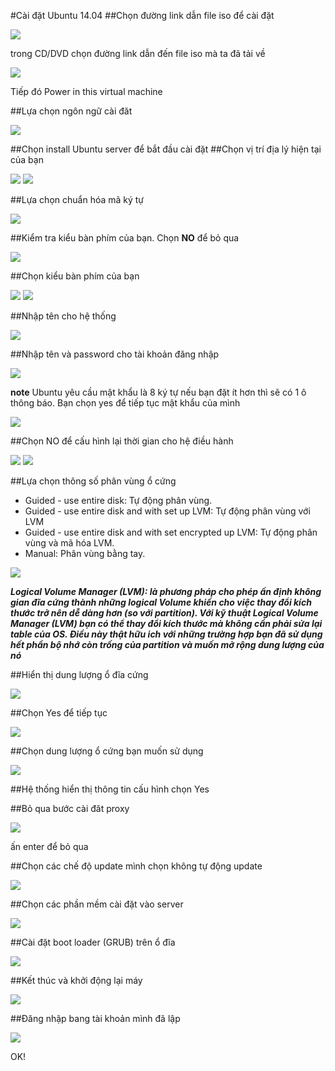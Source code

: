 #Cài đặt Ubuntu 14.04
##Chọn đường link dẫn file iso để cài đặt 

<img src ="http://i.imgur.com/o8hWIn8.png">

trong CD/DVD chọn đường link dẫn đến file iso mà ta đã tải về 

<img src="http://i.imgur.com/r8NhUFK.png">

Tiếp đó Power in this virtual machine

##Lựa chọn ngôn ngữ cài đăt

<img src="http://i.imgur.com/W8O3RUd.png">

##Chọn install Ubuntu server để bắt đầu cài đặt 
##Chọn vị trí địa lý hiện tại của bạn 

<img src="http://i.imgur.com/DON9Dwj.png">

<img src="http://i.imgur.com/HKZ3j0I.png">

##Lựa chọn chuẩn hóa mã ký tự 

<img src="http://i.imgur.com/YL6bZ9h.png">

##Kiểm tra kiểu bàn phím của bạn. Chọn **NO** để bỏ qua 

<img src="http://i.imgur.com/n7ycIzW.png">

##Chọn kiểu bàn phím của bạn 

<img src="http://i.imgur.com/uY8AIOq.png">

<img src="http://i.imgur.com/jB241qo.png">

##Nhập tên cho hệ thống 

<img src="http://i.imgur.com/ApVTTRb.png">

##Nhập tên và password cho tài khoản đăng nhập 

<img src="http://i.imgur.com/VvCxwwc.png">

**note** Ubuntu yêu cầu mật khẩu là 8 ký tự nếu bạn đặt ít hơn thì sẽ có 1 ô thông báo. Bạn chọn yes để tiếp tục mật khẩu của mình

<img src="http://i.imgur.com/oumqujN.png">

##Chọn NO để cấu hình lại thời gian cho hệ điều hành 

<img src ="http://i.imgur.com/jwGtMJp.png">

<img src="http://i.imgur.com/qzHCdaW.png">

##Lựa chọn thông số phân vùng ổ  cứng 
- Guided - use entire disk: Tự động phân vùng.
- Guided - use entire disk and with set up LVM: Tự động phân vùng với LVM
- Guided - use entire disk and with set encrypted up LVM: Tự động phân vùng và mã hóa LVM.
- Manual: Phân vùng bằng tay.


<img src="http://i.imgur.com/RnTbaaf.png">

 ***Logical Volume Manager (LVM): là phương pháp cho phép ấn định không gian đĩa cứng thành những logical Volume khiến cho việc thay đổi kích thước trở nên dễ dàng hơn (so với partition). Với kỹ thuật Logical Volume Manager (LVM) bạn có thể thay đổi kích thước mà không cần phải sửa lại table của OS. Điều này thật hữu ich với những trường hợp bạn đã sử dụng hết phần bộ nhớ còn trống của partition và muốn mở rộng dung lượng của nó***

##Hiển thị dung lượng ổ đĩa cứng

<img src="http://i.imgur.com/XFLhmwl.png">

##Chọn Yes để tiếp tục 

<img src="http://i.imgur.com/5yhK7RM.png">

##Chọn dung lượng ổ cứng bạn muốn sử dụng

<img src="http://i.imgur.com/OpOzODK.png">

##Hệ thống hiển thị thông tin cấu hình chọn Yes

##Bỏ qua bước cài đăt proxy

<img src="http://i.imgur.com/xCQbe0H.png">

ấn enter để bỏ qua 

##Chọn các chế độ update mình chọn không tự động update

<img src="http://i.imgur.com/xbFQ9pd.png">

##Chọn các phần mềm cài đặt vào server

<img src="http://i.imgur.com/41DSYWn.png">

##Cài đặt boot loader (GRUB) trên ổ đĩa

<img src="http://i.imgur.com/2haMKgH.png">

##Kết thúc và khởi động lại máy 

<img src="http://i.imgur.com/5jB2ZtT.png">

##Đăng nhập bang tài khoản mình đã lập 

<img src="http://i.imgur.com/yDFwSEe.png"> 

OK!










